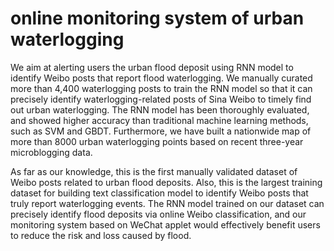 # online monitoring system of urban waterlogging
We aim at alerting users the urban flood deposit using RNN model to identify Weibo posts that report flood waterlogging. We manually curated more than 4,400 waterlogging posts to train the RNN model so that it can precisely identify waterlogging-related posts of Sina Weibo to timely find out urban waterlogging. The RNN model has been thoroughly evaluated, and showed higher accuracy than traditional machine learning methods, such as SVM and GBDT. Furthermore, we have built a nationwide map of more than 8000 urban waterlogging points based on recent three-year microblogging data.

As far as our knowledge, this is the first manually validated dataset of Weibo posts related to urban flood deposits. Also, this is the largest training dataset for building text classification model to identify Weibo posts that truly report waterlogging events. The RNN model trained on our dataset can precisely identify flood deposits via online Weibo classification, and our monitoring system based on WeChat applet would effectively benefit users to reduce the risk and loss caused by flood. 
